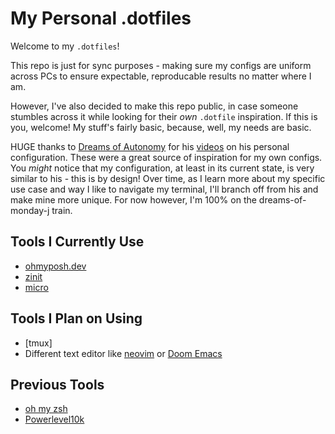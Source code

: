# My Personal .dotfiles

Welcome to my `.dotfiles`! 

This repo is just for sync purposes - making sure my configs are uniform across PCs to ensure expectable, reproducable results no matter where I am.

However, I've also decided to make this repo public, in case someone stumbles across it while looking for their *own* `.dotfile` inspiration. If this is you, welcome! My stuff's fairly basic, because, well, my needs are basic. 

HUGE thanks to [Dreams of Autonomy](https://github.com/dreamsofautonomy) for his [videos](https://www.youtube.com/@dreamsofautonomy) on his personal configuration. These were a great source of inspiration for my own configs. You *might* notice that my configuration, at least in its current state, is very similar to his - this is by design! Over time, as I learn more about my specific use case and way I like to navigate my terminal, I'll branch off from his and make mine more unique. For now however, I'm 100% on the dreams-of-monday-j train.

## Tools I Currently Use
- [ohmyposh.dev](https://github.com/JanDeDobbeleer/oh-my-posh)
- [zinit](https://github.com/zdharma-continuum/zinit)
- [micro](https://github.com/zyedidia/micro)

## Tools I Plan on Using
- [tmux]
- Different text editor like [neovim](https://github.com/neovim/neovim) or [Doom Emacs](https://github.com/doomemacs/doomemacs)

## Previous Tools
- [oh my zsh](https://github.com/ohmyzsh/ohmyzsh)
- [Powerlevel10k](https://github.com/romkatv/powerlevel10k)
